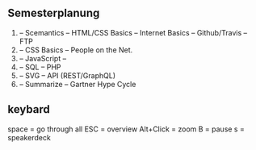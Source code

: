 Semesterplanung
---
1.
	– Scemantics
	– HTML/CSS Basics
	– Internet Basics
	– Github/Travis
	– FTP
2.
	– CSS Basics
	– People on the Net.
3.
	– JavaScript
	–
4.
	– SQL
	– PHP
5.
	– SVG
	– API (REST/GraphQL)
6.
	– Summarize
	– Gartner Hype Cycle 


keybard
---
space = go through all
ESC = overview
Alt+Click = zoom
B = pause
s = speakerdeck
